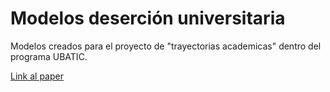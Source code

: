 # Modelos deserción universitaria

Modelos creados para el proyecto de "trayectorias academicas" dentro del programa UBATIC.

[Link al paper](https://drive.google.com/file/d/1NGgoKAGA5duydTHYE7ddUs8FwNYselrN/view)
